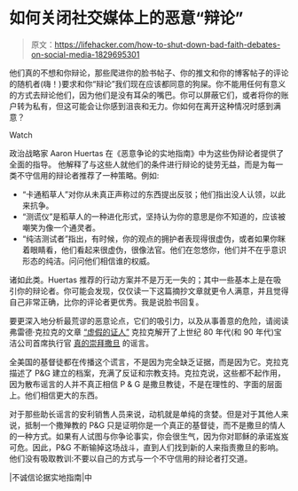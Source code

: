 # 如何关闭社交媒体上的恶意“辩论”

> 原文：<https://lifehacker.com/how-to-shut-down-bad-faith-debates-on-social-media-1829695301>

他们真的不想和你辩论，那些爬进你的脸书帖子、你的推文和你的博客帖子的评论的随机者(嗨！)要求和你“辩论”我们现在应该都同意的狗屎。你不能用任何有意义的方式去辩论他们，因为他们是没有耳朵的嘴巴。你可以屏蔽它们，或者将你的账户转为私有，但这可能会让你感到沮丧和无力。你如何在离开这种情况时感到满意？

Watch

政治战略家 Aaron Huertas 在《恶意争论的实地指南》中为这些伪辩论者提供了全面的指导。 他解释了与这些人就他们的条件进行辩论的徒劳无益，而是为每一类不守信用的辩论者推荐了一种策略。例如:

*   “卡通稻草人”对你从未真正声称过的东西提出反驳；他们指出没人认领，以此来抗争。
*   “测谎仪”是稻草人的一种进化形式，坚持认为你的意思是你不知道的，应该被嘲笑为像一个通灵者。
*   “纯洁测试者”指出，有时候，你的观点的拥护者表现得很虚伪，或者如果你眯着眼睛看，他们看起来很虚伪，很像法官。他们在忽悠你，他们并不在乎意识形态的纯洁。问问他们相信谁的权威。

诸如此类。Huertas 推荐的行动方案并不是万无一失的；其中一些基本上是在吸引你的辩论者。你可能会发现，仅仅读一下这篇摘抄文章就更令人满意，并且觉得自己非常正确，比你的评论者更优秀。我是说脸书回复。

要更深入地分析最荒谬的恶意论点，它们的吸引力，以及从事善意的危险，请阅读弗雷德·克拉克的文章 [“虚假的证人”](http://www.patheos.com/blogs/slacktivist/2008/09/08/false-witnesses/) 克拉克解开了上世纪 80 年代(和 90 年代)宝洁公司首席执行官 [真的崇拜撒旦](https://www.snopes.com/fact-check/trademark-of-the-devil/) 的谣言。

全美国的基督徒都在传播这个谎言，不是因为完全缺乏证据，而是因为它。克拉克描述了 P&G 建立的档案，充满了反证和宗教支持。克拉克说，这些都不起作用，因为散布谣言的人并不真正相信 P & G 是撒旦教徒，不是在理性的、字面的层面上。他们相信更大的东西。

对于那些助长谣言的安利销售人员来说，动机就是单纯的贪婪。但是对于其他人来说，抵制一个撒殚教的 P&G 只是证明你是一个真正的基督徒，而不是撒旦的情人的一种方式。如果有人试图与你争论事实，你会很生气，因为你对耶稣的承诺岌岌可危。因此，P&G 不断输掉这场战斗，直到人们找到新的人来指责撒旦的影响。他们没有吸取教训:不要以自己的方式与一个不守信用的辩论者打交道。

|不诚信论据实地指南|中